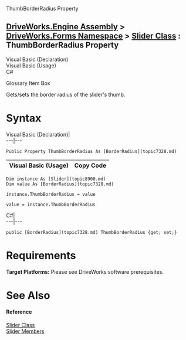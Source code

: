 ThumbBorderRadius Property   
  
[DriveWorks.Engine Assembly](topic2156.md) > [DriveWorks.Forms Namespace](topic7266.md) > [Slider Class](topic8900.md) : ThumbBorderRadius Property  
---  
  
Visual Basic (Declaration)    
Visual Basic (Usage)    
C# 

Glossary Item Box

Gets/sets the border radius of the slider's thumb. 

# Syntax

Visual Basic (Declaration)|   
---|---  
      
    
    Public Property ThumbBorderRadius As [BorderRadius](topic7328.md)  
  
Visual Basic (Usage)| Copy Code  
---|---  
      
    
    Dim instance As [Slider](topic8900.md)
    Dim value As [BorderRadius](topic7328.md)
     
    instance.ThumbBorderRadius = value
     
    value = instance.ThumbBorderRadius  
  
C#|   
---|---  
      
    
    public [BorderRadius](topic7328.md) ThumbBorderRadius {get; set;}  
  
# Requirements

**Target Platforms:** Please see DriveWorks software prerequisites.

# See Also

#### Reference

[Slider Class](topic8900.md)   
[Slider Members](topic8901.md)


